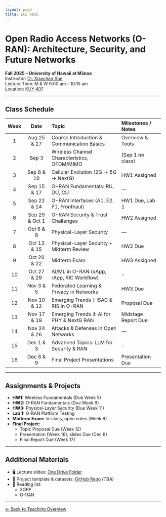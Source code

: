 ```yaml
---
layout: page
title: ECE 693E 
---
```


# Open Radio Access Networks (O-RAN): Architecture, Security, and Future Networks
**Fall 2025 – University of Hawaii at Mānoa**  
Instructor: [Dr. Xiaochan Xue](https://xueshannon.github.io/)  
Lecture Time:  M & W  9:00 am - 10:15 am  
Location: [KUY 407](https://manoa.hawaii.edu/campus-environments/kuykendall-hall/)

---

## Class Schedule

<div markdown="1" style="font-size: 13px;">

| Week | Date         | Topic                                      | Milestones / Notes   |
|:---:|:-------------:|:--------------------------------------------|:---------------------|
| 1   | Aug 25 & 27   | Course Introduction & Communication Basics  | Overview & Tools     |
| 2   | Sep 3         | Wireless Channel Characteristics, OFDM/MIMO | (Sep 1 no class)     |
| 3   | Sep 8 & 10    | Cellular Evolution (2G → 5G → NextG)        | HW1 Assigned         |
| 4   | Sep 15 & 17   | O-RAN Fundamentals: RU, DU, CU              | —                    |
| 5   | Sep 22 & 24   | O-RAN Interfaces (A1, E2, F1, Fronthaul)    | HW1 Due, Lab 1       |
| 6   | Sep 29 & Oct 1| O-RAN Security & Trust Challenges           | HW2 Assigned         |
| 7   | Oct 6 & 8     | Physical-Layer Security                     | —                    |
| 8   | Oct 13 & 15   | Physical-Layer Security + Midterm Review    | HW2 Due              |
| 9   | Oct 20 & 22   | Midterm Exam                                | HW3 Assigned         |
| 10  | Oct 27 & 29   | AI/ML in O-RAN (xApp, rApp, RIC Workflow)   | -                    |
| 11  | Nov 3 & 5     | Federated Learning & Privacy in Networks    | HW3 Due              |
| 12  | Nov 10 & 12   | Emerging Trends I: ISAC & RIS in O-RAN      | Proposal Due         |
| 13  | Nov 17 & 19   | Emerging Trends II: AI for PHY & NextG RAN  | Midstage Report Due  |
| 14  | Nov 24 & 26   | Attacks & Defenses in Open Networks         | —                    |
| 15  | Dec 1 & 3     | Advanced Topics: LLM for Security & RAN     | -                    |
| 16  | Dec 8 & 9     | Final Project Presentations                 | Presentation Due     |

</div>

---

## Assignments & Projects

- **HW1:** Wireless Fundamentals (Due Week 5)  
- **HW2:** O-RAN Fundamentals (Due Week 8)  
- **HW3:** Physical-Layer Security (Due Week 11)  
- **Lab 1:** O-RAN Platform Testing  
- **Midterm Exam:** In-class, open notes (Week 9)  
- **Final Project:**  
  - Topic Proposal Due (Week 12)  
  - Presentation (Week 16), slides Due (Dec 8)
  - Final Report Due (Week 17)

---

## Additional Materials

- 🖥️ Lecture slides: [One Drive Folder](https://drive.google.com/drive/folders/1BwxDjYQeqFgC8_9FhQSht-86bLp6fX4R?usp=sharing)
- 📁 Project template & datasets: [GitHub Repo](#) *(TBA)*  
- 📖 Reading list:
  - 3GPP
  - O-RAN

---

[← Back to Teaching Overview](../teaching.md)